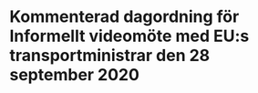 # Kommenterad dagordning för Informellt videomöte med EU:s transportministrar den 28 september 2020


